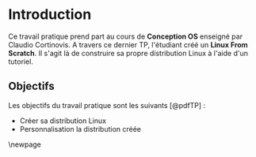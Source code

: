 # Introduction

Ce travail pratique prend part au cours de **Conception OS** enseigné par Claudio Cortinovis.
A travers ce dernier TP, l'étudiant créé un **Linux From Scratch**.
Il s'agit là de construire sa propre distribution Linux à l'aide d'un tutoriel.

## Objectifs

Les objectifs du travail pratique sont les suivants [@pdfTP] :

- Créer sa distribution Linux
- Personnalisation la distribution créée

\newpage
